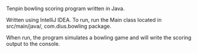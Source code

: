 Tenpin bowling scoring program written in Java.Written using IntelliJ IDEA. To run, run the Main class located in src/main/java/, com.dius.bowling package. When run, the program simulates a bowling game and will write the scoring output to the console.